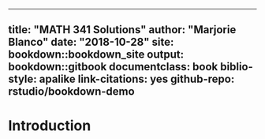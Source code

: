 
--- 
title: "MATH 341 Solutions"
author: "Marjorie Blanco"
date: "2018-10-28"
site: bookdown::bookdown_site
output: bookdown::gitbook
documentclass: book
biblio-style: apalike
link-citations: yes
github-repo: rstudio/bookdown-demo
---

# Introduction



